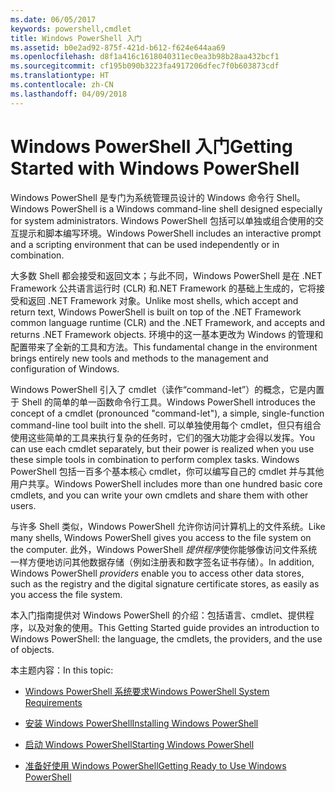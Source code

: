 ```yaml
---
ms.date: 06/05/2017
keywords: powershell,cmdlet
title: Windows PowerShell 入门
ms.assetid: b0e2ad92-875f-421d-b612-f624e644aa69
ms.openlocfilehash: d8f1a416c1618040311ec0ea3b98b28aa432bcf1
ms.sourcegitcommit: cf195b090b3223fa4917206dfec7f0b603873cdf
ms.translationtype: HT
ms.contentlocale: zh-CN
ms.lasthandoff: 04/09/2018
---
```

# <a name="getting-started-with-windows-powershell"></a><span data-ttu-id="a6ce7-103">Windows PowerShell 入门</span><span class="sxs-lookup"><span data-stu-id="a6ce7-103">Getting Started with Windows PowerShell</span></span>
<span data-ttu-id="a6ce7-104">Windows PowerShell 是专门为系统管理员设计的 Windows 命令行 Shell。</span><span class="sxs-lookup"><span data-stu-id="a6ce7-104">Windows PowerShell is a Windows command-line shell designed especially for system administrators.</span></span> <span data-ttu-id="a6ce7-105">Windows PowerShell 包括可以单独或组合使用的交互提示和脚本编写环境。</span><span class="sxs-lookup"><span data-stu-id="a6ce7-105">Windows PowerShell includes an interactive prompt and a scripting environment that can be used independently or in combination.</span></span>

<span data-ttu-id="a6ce7-106">大多数 Shell 都会接受和返回文本；与此不同，Windows PowerShell 是在 .NET Framework 公共语言运行时 (CLR) 和.NET Framework 的基础上生成的，它将接受和返回 .NET Framework 对象。</span><span class="sxs-lookup"><span data-stu-id="a6ce7-106">Unlike most shells, which accept and return text, Windows PowerShell is built on top of the .NET Framework common language runtime (CLR) and the .NET Framework, and accepts and returns .NET Framework objects.</span></span> <span data-ttu-id="a6ce7-107">环境中的这一基本更改为 Windows 的管理和配置带来了全新的工具和方法。</span><span class="sxs-lookup"><span data-stu-id="a6ce7-107">This fundamental change in the environment brings entirely new tools and methods to the management and configuration of Windows.</span></span>

<span data-ttu-id="a6ce7-108">Windows PowerShell 引入了 cmdlet（读作“command-let”）的概念，它是内置于 Shell 的简单的单一函数命令行工具。</span><span class="sxs-lookup"><span data-stu-id="a6ce7-108">Windows PowerShell introduces the concept of a cmdlet (pronounced "command-let"), a simple, single-function command-line tool built into the shell.</span></span> <span data-ttu-id="a6ce7-109">可以单独使用每个 cmdlet，但只有组合使用这些简单的工具来执行复杂的任务时，它们的强大功能才会得以发挥。</span><span class="sxs-lookup"><span data-stu-id="a6ce7-109">You can use each cmdlet separately, but their power is realized when you use these simple tools in combination to perform complex tasks.</span></span> <span data-ttu-id="a6ce7-110">Windows PowerShell 包括一百多个基本核心 cmdlet，你可以编写自己的 cmdlet 并与其他用户共享。</span><span class="sxs-lookup"><span data-stu-id="a6ce7-110">Windows PowerShell includes more than one hundred basic core cmdlets, and you can write your own cmdlets and share them with other users.</span></span>

<span data-ttu-id="a6ce7-111">与许多 Shell 类似，Windows PowerShell 允许你访问计算机上的文件系统。</span><span class="sxs-lookup"><span data-stu-id="a6ce7-111">Like many shells, Windows PowerShell gives you access to the file system on the computer.</span></span> <span data-ttu-id="a6ce7-112">此外，Windows PowerShell *提供程序*使你能够像访问文件系统一样方便地访问其他数据存储（例如注册表和数字签名证书存储）。</span><span class="sxs-lookup"><span data-stu-id="a6ce7-112">In addition, Windows PowerShell *providers* enable you to access other data stores, such as the registry and the digital signature certificate stores, as easily as you access the file system.</span></span>

<span data-ttu-id="a6ce7-113">本入门指南提供对 Windows PowerShell 的介绍：包括语言、cmdlet、提供程序，以及对象的使用。</span><span class="sxs-lookup"><span data-stu-id="a6ce7-113">This Getting Started guide provides an introduction to Windows PowerShell: the language, the cmdlets, the providers, and the use of objects.</span></span>

<span data-ttu-id="a6ce7-114">本主题内容：</span><span class="sxs-lookup"><span data-stu-id="a6ce7-114">In this topic:</span></span>

- [<span data-ttu-id="a6ce7-115">Windows PowerShell 系统要求</span><span class="sxs-lookup"><span data-stu-id="a6ce7-115">Windows PowerShell System Requirements</span></span>](../setup/Windows-PowerShell-System-Requirements.md)

- [<span data-ttu-id="a6ce7-116">安装 Windows PowerShell</span><span class="sxs-lookup"><span data-stu-id="a6ce7-116">Installing Windows PowerShell</span></span>](../setup/Installing-Windows-PowerShell.md)

- [<span data-ttu-id="a6ce7-117">启动 Windows PowerShell</span><span class="sxs-lookup"><span data-stu-id="a6ce7-117">Starting Windows PowerShell</span></span>](../setup/Starting-Windows-PowerShell.md)

- [<span data-ttu-id="a6ce7-118">准备好使用 Windows PowerShell</span><span class="sxs-lookup"><span data-stu-id="a6ce7-118">Getting Ready to Use Windows PowerShell</span></span>](Getting-Ready-to-Use-Windows-PowerShell.md)